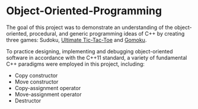 # Object-Oriented-Programming

The goal of this project was to demonstrate an understanding of the object-oriented, procedural, and generic programming ideas of C++ by creating three games: Sudoku, <a href="https://en.wikipedia.org/wiki/Ultimate_tic-tac-toe">Ultimate Tic-Tac-Toe</a> and <a href="https://en.wikipedia.org/wiki/Gomoku">Gomoku</a>. 

To practice designing, implementing and debugging object-oriented software in accordance with the C++11 standard, a variety of fundamental C++ paradigms were employed in this project, including:
- Copy constructor
- Move constructor
- Copy-assignment operator
- Move-assignment operator
- Destructor

